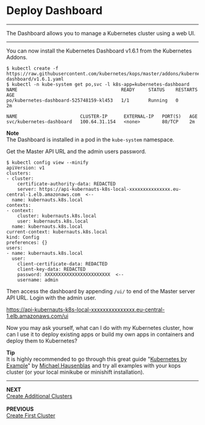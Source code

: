 # Deploy Dashboard

---

The Dashboard allows you to manage a Kubernetes cluster using a web UI.

---

You can now install the Kubernetes Dashboard v1.6.1 from the Kubernetes Addons.

```
$ kubectl create -f https://raw.githubusercontent.com/kubernetes/kops/master/addons/kubernetes-dashboard/v1.6.1.yaml
$ kubectl -n kube-system get po,svc -l k8s-app=kubernetes-dashboard
NAME                                      READY     STATUS    RESTARTS   AGE
po/kubernetes-dashboard-525748159-kl453   1/1       Running   0          2m

NAME                       CLUSTER-IP      EXTERNAL-IP   PORT(S)   AGE
svc/kubernetes-dashboard   100.64.31.154   <none>        80/TCP    2m
```

**Note**<br/>
The Dashboard is installed in a pod in the `kube-system` namespace.

Get the Master API URL and the admin users password.

```
$ kubectl config view --minify
apiVersion: v1
clusters:
- cluster:
    certificate-authority-data: REDACTED
    server: https://api-kubernauts-k8s-local-xxxxxxxxxxxxxxx.eu-central-1.elb.amazonaws.com  <--
  name: kubernauts.k8s.local
contexts:
- context:
    cluster: kubernauts.k8s.local
    user: kubernauts.k8s.local
  name: kubernauts.k8s.local
current-context: kubernauts.k8s.local
kind: Config
preferences: {}
users:
- name: kubernauts.k8s.local
  user:
    client-certificate-data: REDACTED
    client-key-data: REDACTED
    password: XXXXXXXXXXXXXXXXXXXXXXXX  <--
    username: admin
```

Then access the dashboard by appending `/ui/` to end of the Master server API URL.  Login with the admin user.

https://api-kubernauts-k8s-local-xxxxxxxxxxxxxxx.eu-central-1.elb.amazonaws.com/ui

Now you may ask yourself, what can I do with my Kubernetes cluster, how can I use it to deploy existing apps or build my own apps in containers and deploy them to Kubernetes?

**Tip**<br/>
It is highly recommended to go through this great guide "[Kubernetes by Example](http://kubernetesbyexample.com)" by [Michael Hausenblas](https://twitter.com/mhausenblas) and try all examples with your kops cluster (or your local minikube or minishift installation).

---

**NEXT**<br/>
[Create Additional Clusters](lab_6_create_additional_clusters.md)<br/><br/>
**PREVIOUS**<br/>
[Create First Cluster](lab_4_create_first_cluster.md)